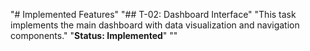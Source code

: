 "# Implemented Features" 
"## T-02: Dashboard Interface" 
"This task implements the main dashboard with data visualization and navigation components." 
"**Status: Implemented**" 
"" 
